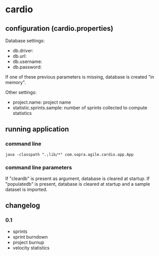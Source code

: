 # cardio

## configuration (cardio.properties)

Database settings:
* db.driver:
* db.url:
* db.username:
* db.password:

If one of these previous parameters is missing, database is created "in memory".

Other settings:
* project.name: project name
* statistic.sprints.sample: number of sprints collected to compute statistics

## running application

### command line

```
java -classpath ".;lib/*" com.sopra.agile.cardio.app.App
```

### command line parameters

If "cleardb" is present as argument, database is cleared at startup.
If "populatedb" is present, database is cleared at startup and a sample dataset is imported.

## changelog

### 0.1
* sprints
* sprint burndown
* project burnup
* velocity statistics
